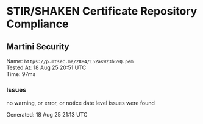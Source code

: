 # STIR/SHAKEN Certificate Repository Compliance

## Martini Security

Name: `https://p.mtsec.me/2884/I52aKWz3hG9Q.pem`\
Tested At: 18 Aug 25 20:51 UTC\
Time: 97ms

### Issues

no warning, or error, or notice date level issues were found

Generated: 18 Aug 25 21:13 UTC